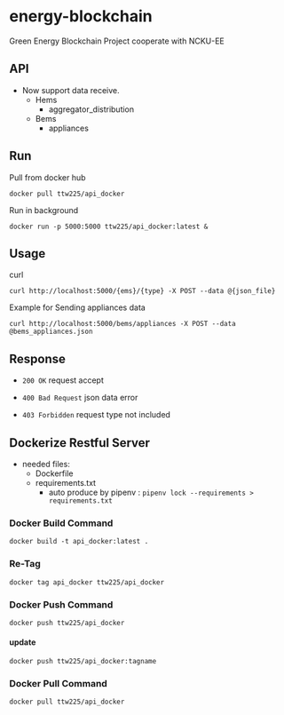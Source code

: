 # energy-blockchain
Green Energy Blockchain Project cooperate with NCKU-EE

## API
+ Now support data receive.
    + Hems
        + aggregator_distribution
    + Bems
        + appliances

## Run
Pull from docker hub

`docker pull ttw225/api_docker`

Run in background

`docker run -p 5000:5000 ttw225/api_docker:latest &`

## Usage

curl

`curl http://localhost:5000/{ems}/{type} -X POST --data @{json_file}`

Example for Sending appliances data

`curl http://localhost:5000/bems/appliances -X POST --data @bems_appliances.json`

## Response
+ `200 OK`
    request accept

+ `400 Bad Request`
    json data error

+ `403 Forbidden`
    request type not included

## Dockerize Restful Server
+ needed files:
    + Dockerfile
    + requirements.txt
        + auto produce by pipenv : `pipenv lock --requirements > requirements.txt`
### Docker Build Command
`docker build -t api_docker:latest .`

### Re-Tag
`docker tag api_docker ttw225/api_docker`

### Docker Push Command
`docker push ttw225/api_docker`

#### update
`docker push ttw225/api_docker:tagname`

### Docker Pull Command
`docker pull ttw225/api_docker`